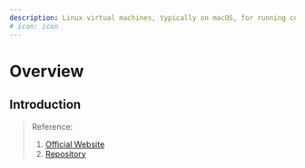 ```yaml
---
description: Linux virtual machines, typically on macOS, for running containerd
# icon: icon
---
```


# Overview

## Introduction



> Reference:
> 1. [Official Website](https://lima-vm.io/)
> 2. [Repository](https://github.com/lima-vm/lima)
